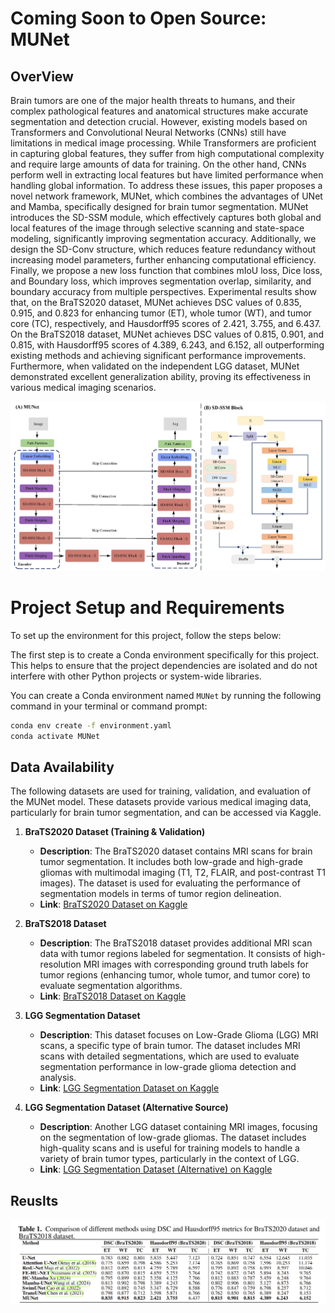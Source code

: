 # Coming Soon to Open Source: MUNet

## OverView

Brain tumors are one of the major health threats to humans, and their complex pathological features and anatomical structures make accurate segmentation and detection crucial. However, existing models based on Transformers and Convolutional Neural Networks (CNNs) still have limitations in medical image processing. While Transformers are proficient in capturing global features, they suffer from high computational complexity and require large amounts of data for training. On the other hand, CNNs perform well in extracting local features but have limited performance when handling global information. To address these issues, this paper proposes a novel network framework, MUNet, which combines the advantages of UNet and Mamba, specifically designed for brain tumor segmentation. MUNet introduces the SD-SSM module, which effectively captures both global and local features of the image through selective scanning and state-space modeling, significantly improving segmentation accuracy. Additionally, we design the SD-Conv structure, which reduces feature redundancy without increasing model parameters, further enhancing computational efficiency. Finally, we propose a new loss function that combines mIoU loss, Dice loss, and Boundary loss, which improves segmentation overlap, similarity, and boundary accuracy from multiple perspectives. Experimental results show that, on the BraTS2020 dataset, MUNet achieves DSC values of 0.835, 0.915, and 0.823 for enhancing tumor (ET), whole tumor (WT), and tumor core (TC), respectively, and Hausdorff95 scores of 2.421, 3.755, and 6.437. On the BraTS2018 dataset, MUNet achieves DSC values of 0.815, 0.901, and 0.815, with Hausdorff95 scores of 4.389, 6.243, and 6.152, all outperforming existing methods and achieving significant performance improvements. Furthermore, when validated on the independent LGG dataset, MUNet demonstrated excellent generalization ability, proving its effectiveness in various medical imaging scenarios.

![](Figure/figure%201.jpg)  

# Project Setup and Requirements

To set up the environment for this project, follow the steps below:


The first step is to create a Conda environment specifically for this project. This helps to ensure that the project dependencies are isolated and do not interfere with other Python projects or system-wide libraries.

You can create a Conda environment named `MUNet` by running the following command in your terminal or command prompt:

```bash
conda env create -f environment.yaml
conda activate MUNet
```
## Data Availability

The following datasets are used for training, validation, and evaluation of the MUNet model. These datasets provide various medical imaging data, particularly for brain tumor segmentation, and can be accessed via Kaggle.

1. **BraTS2020 Dataset (Training & Validation)**
   - **Description**: The BraTS2020 dataset contains MRI scans for brain tumor segmentation. It includes both low-grade and high-grade gliomas with multimodal imaging (T1, T2, FLAIR, and post-contrast T1 images). The dataset is used for evaluating the performance of segmentation models in terms of tumor region delineation.
   - **Link**: [BraTS2020 Dataset on Kaggle](https://www.kaggle.com/datasets/awsaf49/brats20-dataset-training-validation)

2. **BraTS2018 Dataset**
   - **Description**: The BraTS2018 dataset provides additional MRI scan data with tumor regions labeled for segmentation. It consists of high-resolution MRI images with corresponding ground truth labels for tumor regions (enhancing tumor, whole tumor, and tumor core) to evaluate segmentation algorithms.
   - **Link**: [BraTS2018 Dataset on Kaggle](https://www.kaggle.com/datasets/anassbenfares/brats2018)

3. **LGG Segmentation Dataset**
   - **Description**: This dataset focuses on Low-Grade Glioma (LGG) MRI scans, a specific type of brain tumor. The dataset includes MRI scans with detailed segmentations, which are used to evaluate segmentation performance in low-grade glioma detection and analysis.
   - **Link**: [LGG Segmentation Dataset on Kaggle](https://www.kaggle.com/datasets/mateuszbuda/lgg-mri-segmentation)

4. **LGG Segmentation Dataset (Alternative Source)**
   - **Description**: Another LGG dataset containing MRI images, focusing on the segmentation of low-grade gliomas. The dataset includes high-quality scans and is useful for training models to handle a variety of brain tumor types, particularly in the context of LGG.
   - **Link**: [LGG Segmentation Dataset (Alternative) on Kaggle](https://www.kaggle.com/datasets/mateuszbuda/lgg-mri-segmentation)




## Reuslts

![result](Figure/figure2.png)









